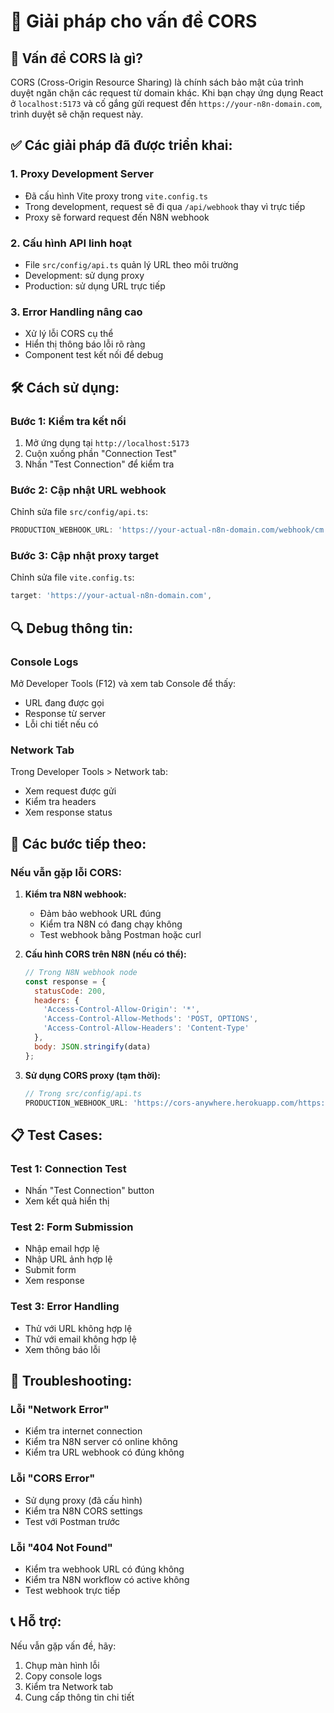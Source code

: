 # 🔧 Giải pháp cho vấn đề CORS

## 🚨 Vấn đề CORS là gì?

CORS (Cross-Origin Resource Sharing) là chính sách bảo mật của trình duyệt ngăn chặn các request từ domain khác. Khi bạn chạy ứng dụng React ở `localhost:5173` và cố gắng gửi request đến `https://your-n8n-domain.com`, trình duyệt sẽ chặn request này.

## ✅ Các giải pháp đã được triển khai:

### 1. **Proxy Development Server**
- Đã cấu hình Vite proxy trong `vite.config.ts`
- Trong development, request sẽ đi qua `/api/webhook` thay vì trực tiếp
- Proxy sẽ forward request đến N8N webhook

### 2. **Cấu hình API linh hoạt**
- File `src/config/api.ts` quản lý URL theo môi trường
- Development: sử dụng proxy
- Production: sử dụng URL trực tiếp

### 3. **Error Handling nâng cao**
- Xử lý lỗi CORS cụ thể
- Hiển thị thông báo lỗi rõ ràng
- Component test kết nối để debug

## 🛠️ Cách sử dụng:

### **Bước 1: Kiểm tra kết nối**
1. Mở ứng dụng tại `http://localhost:5173`
2. Cuộn xuống phần "Connection Test"
3. Nhấn "Test Connection" để kiểm tra

### **Bước 2: Cập nhật URL webhook**
Chỉnh sửa file `src/config/api.ts`:
```typescript
PRODUCTION_WEBHOOK_URL: 'https://your-actual-n8n-domain.com/webhook/cm',
```

### **Bước 3: Cập nhật proxy target**
Chỉnh sửa file `vite.config.ts`:
```typescript
target: 'https://your-actual-n8n-domain.com',
```

## 🔍 Debug thông tin:

### **Console Logs**
Mở Developer Tools (F12) và xem tab Console để thấy:
- URL đang được gọi
- Response từ server
- Lỗi chi tiết nếu có

### **Network Tab**
Trong Developer Tools > Network tab:
- Xem request được gửi
- Kiểm tra headers
- Xem response status

## 🚀 Các bước tiếp theo:

### **Nếu vẫn gặp lỗi CORS:**

1. **Kiểm tra N8N webhook:**
   - Đảm bảo webhook URL đúng
   - Kiểm tra N8N có đang chạy không
   - Test webhook bằng Postman hoặc curl

2. **Cấu hình CORS trên N8N (nếu có thể):**
   ```javascript
   // Trong N8N webhook node
   const response = {
     statusCode: 200,
     headers: {
       'Access-Control-Allow-Origin': '*',
       'Access-Control-Allow-Methods': 'POST, OPTIONS',
       'Access-Control-Allow-Headers': 'Content-Type'
     },
     body: JSON.stringify(data)
   };
   ```

3. **Sử dụng CORS proxy (tạm thời):**
   ```typescript
   // Trong src/config/api.ts
   PRODUCTION_WEBHOOK_URL: 'https://cors-anywhere.herokuapp.com/https://your-n8n-domain.com/webhook/cm',
   ```

## 📋 Test Cases:

### **Test 1: Connection Test**
- Nhấn "Test Connection" button
- Xem kết quả hiển thị

### **Test 2: Form Submission**
- Nhập email hợp lệ
- Nhập URL ảnh hợp lệ
- Submit form
- Xem response

### **Test 3: Error Handling**
- Thử với URL không hợp lệ
- Thử với email không hợp lệ
- Xem thông báo lỗi

## 🔧 Troubleshooting:

### **Lỗi "Network Error"**
- Kiểm tra internet connection
- Kiểm tra N8N server có online không
- Kiểm tra URL webhook có đúng không

### **Lỗi "CORS Error"**
- Sử dụng proxy (đã cấu hình)
- Kiểm tra N8N CORS settings
- Test với Postman trước

### **Lỗi "404 Not Found"**
- Kiểm tra webhook URL có đúng không
- Kiểm tra N8N workflow có active không
- Test webhook trực tiếp

## 📞 Hỗ trợ:

Nếu vẫn gặp vấn đề, hãy:
1. Chụp màn hình lỗi
2. Copy console logs
3. Kiểm tra Network tab
4. Cung cấp thông tin chi tiết 